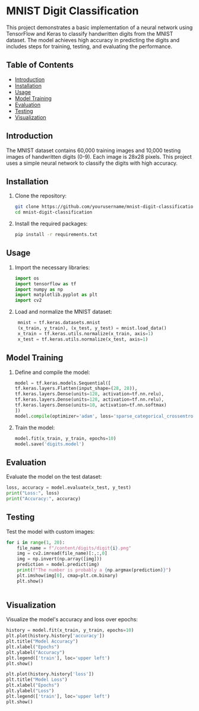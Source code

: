 # MNIST Digit Classification

This project demonstrates a basic implementation of a neural network using TensorFlow and Keras to classify handwritten digits from the MNIST dataset. The model achieves high accuracy in predicting the digits and includes steps for training, testing, and evaluating the performance.

## Table of Contents

- [Introduction](#introduction)
- [Installation](#installation)
- [Usage](#usage)
- [Model Training](#model-training)
- [Evaluation](#evaluation)
- [Testing](#testing)
- [Visualization](#visualization)

## Introduction

The MNIST dataset contains 60,000 training images and 10,000 testing images of handwritten digits (0-9). Each image is 28x28 pixels. This project uses a simple neural network to classify the digits with high accuracy.

## Installation

1. Clone the repository:
    ```sh
    git clone https://github.com/yourusername/mnist-digit-classification.git
    cd mnist-digit-classification
    ```
    

2. Install the required packages:
    ```sh
    pip install -r requirements.txt
    ```
    

## Usage

1. Import the necessary libraries:

    ```python
    import os
    import tensorflow as tf
    import numpy as np
    import matplotlib.pyplot as plt
    import cv2
    ```

2. Load and normalize the MNIST dataset:

   ```python
    mnist = tf.keras.datasets.mnist
    (x_train, y_train), (x_test, y_test) = mnist.load_data()
    x_train = tf.keras.utils.normalize(x_train, axis=1)
    x_test = tf.keras.utils.normalize(x_test, axis=1)
   ```
    

## Model Training

1. Define and compile the model:

    ```python
    model = tf.keras.models.Sequential([
    tf.keras.layers.Flatten(input_shape=(28, 28)),
    tf.keras.layers.Dense(units=128, activation=tf.nn.relu),
    tf.keras.layers.Dense(units=128, activation=tf.nn.relu),
    tf.keras.layers.Dense(units=10, activation=tf.nn.softmax)
    ])
    model.compile(optimizer='adam', loss='sparse_categorical_crossentropy', metrics=['accuracy'])
    ```
    

2. Train the model:

    ```python
    model.fit(x_train, y_train, epochs=10)
    model.save('digits.model')
    ```
    

## Evaluation

Evaluate the model on the test dataset:

```python
loss, accuracy = model.evaluate(x_test, y_test)
print("Loss:", loss)
print("Accuracy:", accuracy)
```


## Testing

Test the model with custom images:

```python
for i in range(1, 20):
    file_name = f"/content/digits/digit{i}.png"
    img = cv2.imread(file_name)[:,:,0]
    img = np.invert(np.array([img]))
    prediction = model.predict(img)
    print(f"The number is probably a {np.argmax(prediction)}")
    plt.imshow(img[0], cmap=plt.cm.binary)
    plt.show()
    
  ```


## Visualization

Visualize the model's accuracy and loss over epochs:

```python
history = model.fit(x_train, y_train, epochs=10)
plt.plot(history.history['accuracy'])
plt.title("Model Accuracy")
plt.xlabel("Epochs")
plt.ylabel("Accuracy")
plt.legend(['train'], loc='upper left')
plt.show()

plt.plot(history.history['loss'])
plt.title("Model Loss")
plt.xlabel("Epochs")
plt.ylabel("Loss")
plt.legend(['train'], loc='upper left')
plt.show()
```

